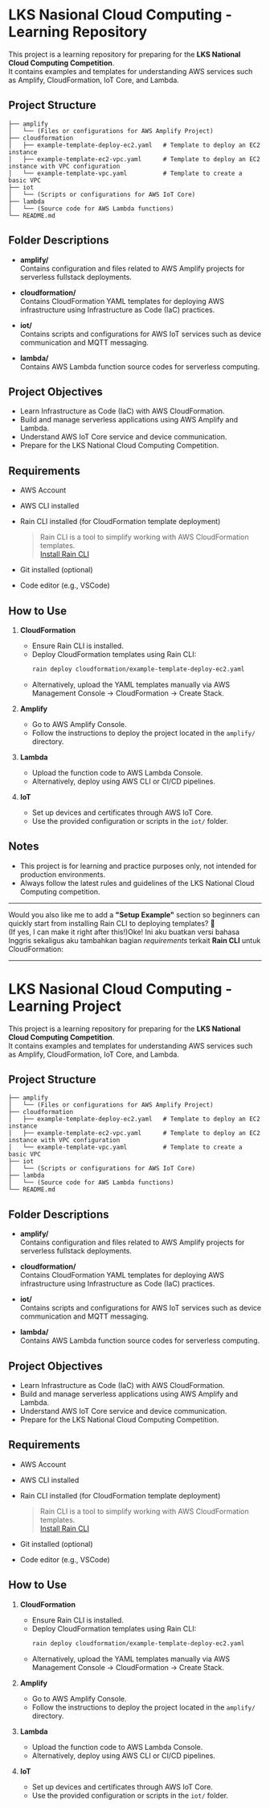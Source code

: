 # LKS Nasional Cloud Computing - Learning Repository

This project is a learning repository for preparing for the **LKS National Cloud Computing Competition**.  
It contains examples and templates for understanding AWS services such as Amplify, CloudFormation, IoT Core, and Lambda.

## Project Structure

```
├── amplify
│   └── (Files or configurations for AWS Amplify Project)
├── cloudformation
│   ├── example-template-deploy-ec2.yaml   # Template to deploy an EC2 instance
│   ├── example-template-ec2-vpc.yaml      # Template to deploy an EC2 instance with VPC configuration
│   └── example-template-vpc.yaml          # Template to create a basic VPC
├── iot
│   └── (Scripts or configurations for AWS IoT Core)
├── lambda
│   └── (Source code for AWS Lambda functions)
└── README.md
```

## Folder Descriptions

- **amplify/**  
  Contains configuration and files related to AWS Amplify projects for serverless fullstack deployments.

- **cloudformation/**  
  Contains CloudFormation YAML templates for deploying AWS infrastructure using Infrastructure as Code (IaC) practices.

- **iot/**  
  Contains scripts and configurations for AWS IoT services such as device communication and MQTT messaging.

- **lambda/**  
  Contains AWS Lambda function source codes for serverless computing.

## Project Objectives

- Learn Infrastructure as Code (IaC) with AWS CloudFormation.
- Build and manage serverless applications using AWS Amplify and Lambda.
- Understand AWS IoT Core service and device communication.
- Prepare for the LKS National Cloud Computing Competition.

## Requirements

- AWS Account
- AWS CLI installed
- Rain CLI installed (for CloudFormation template deployment)  
  > Rain CLI is a tool to simplify working with AWS CloudFormation templates.  
  > [Install Rain CLI](https://github.com/aws-cloudformation/rain)

- Git installed (optional)
- Code editor (e.g., VSCode)

## How to Use

1. **CloudFormation**
   - Ensure Rain CLI is installed.
   - Deploy CloudFormation templates using Rain CLI:
     ```bash
     rain deploy cloudformation/example-template-deploy-ec2.yaml
     ```
   - Alternatively, upload the YAML templates manually via AWS Management Console → CloudFormation → Create Stack.

2. **Amplify**
   - Go to AWS Amplify Console.
   - Follow the instructions to deploy the project located in the `amplify/` directory.

3. **Lambda**
   - Upload the function code to AWS Lambda Console.
   - Alternatively, deploy using AWS CLI or CI/CD pipelines.

4. **IoT**
   - Set up devices and certificates through AWS IoT Core.
   - Use the provided configuration or scripts in the `iot/` folder.

## Notes

- This project is for learning and practice purposes only, not intended for production environments.
- Always follow the latest rules and guidelines of the LKS National Cloud Computing competition.

---

Would you also like me to add a **"Setup Example"** section so beginners can quickly start from installing Rain CLI to deploying templates? 🚀  
(If yes, I can make it right after this!)Oke! Ini aku buatkan versi bahasa Inggris sekaligus aku tambahkan bagian *requirements* terkait **Rain CLI** untuk CloudFormation:  

---

# LKS Nasional Cloud Computing - Learning Project

This project is a learning repository for preparing for the **LKS National Cloud Computing Competition**.  
It contains examples and templates for understanding AWS services such as Amplify, CloudFormation, IoT Core, and Lambda.

## Project Structure

```
├── amplify
│   └── (Files or configurations for AWS Amplify Project)
├── cloudformation
│   ├── example-template-deploy-ec2.yaml   # Template to deploy an EC2 instance
│   ├── example-template-ec2-vpc.yaml      # Template to deploy an EC2 instance with VPC configuration
│   └── example-template-vpc.yaml          # Template to create a basic VPC
├── iot
│   └── (Scripts or configurations for AWS IoT Core)
├── lambda
│   └── (Source code for AWS Lambda functions)
└── README.md
```

## Folder Descriptions

- **amplify/**  
  Contains configuration and files related to AWS Amplify projects for serverless fullstack deployments.

- **cloudformation/**  
  Contains CloudFormation YAML templates for deploying AWS infrastructure using Infrastructure as Code (IaC) practices.

- **iot/**  
  Contains scripts and configurations for AWS IoT services such as device communication and MQTT messaging.

- **lambda/**  
  Contains AWS Lambda function source codes for serverless computing.

## Project Objectives

- Learn Infrastructure as Code (IaC) with AWS CloudFormation.
- Build and manage serverless applications using AWS Amplify and Lambda.
- Understand AWS IoT Core service and device communication.
- Prepare for the LKS National Cloud Computing Competition.

## Requirements

- AWS Account
- AWS CLI installed
- Rain CLI installed (for CloudFormation template deployment)  
  > Rain CLI is a tool to simplify working with AWS CloudFormation templates.  
  > [Install Rain CLI](https://github.com/aws-cloudformation/rain)

- Git installed (optional)
- Code editor (e.g., VSCode)

## How to Use

1. **CloudFormation**
   - Ensure Rain CLI is installed.
   - Deploy CloudFormation templates using Rain CLI:
     ```bash
     rain deploy cloudformation/example-template-deploy-ec2.yaml
     ```
   - Alternatively, upload the YAML templates manually via AWS Management Console → CloudFormation → Create Stack.

2. **Amplify**
   - Go to AWS Amplify Console.
   - Follow the instructions to deploy the project located in the `amplify/` directory.

3. **Lambda**
   - Upload the function code to AWS Lambda Console.
   - Alternatively, deploy using AWS CLI or CI/CD pipelines.

4. **IoT**
   - Set up devices and certificates through AWS IoT Core.
   - Use the provided configuration or scripts in the `iot/` folder.

